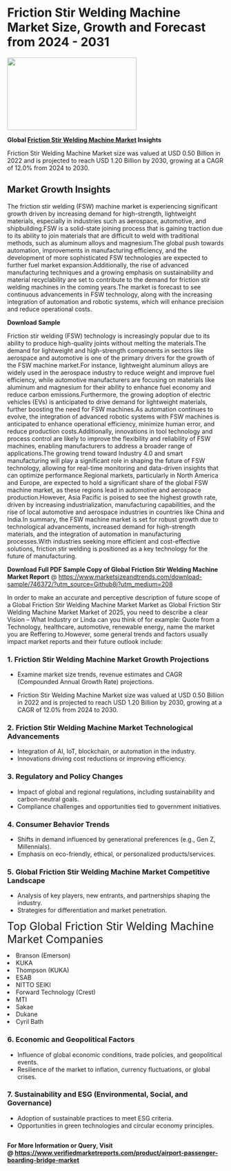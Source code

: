 <H1>Friction Stir Welding Machine Market Size, Growth and Forecast from 2024 - 2031</H1><img class="aligncenter size-medium wp-image-584254" src="https://thirdeyenews.in/wp-content/uploads/2024/09/Global-Market-Research-300x168.jpeg" alt="" width="300" height="168" /><p><strong>Global&nbsp;<a href="https://www.marketsizeandtrends.com/download-sample/746372/?utm_source=Github8j?utm_medium=208">Friction Stir Welding Machine Market</a> Insights</strong></p><p>Friction Stir Welding Machine Market size was valued at USD 0.50 Billion in 2022 and is projected to reach USD 1.20 Billion by 2030, growing at a CAGR of 12.0% from 2024 to 2030.</p><p><h2>Market Growth Insights</h2> <p>The friction stir welding (FSW) machine market is experiencing significant growth driven by increasing demand for high-strength, lightweight materials, especially in industries such as aerospace, automotive, and shipbuilding.FSW is a solid-state joining process that is gaining traction due to its ability to join materials that are difficult to weld with traditional methods, such as aluminum alloys and magnesium.The global push towards automation, improvements in manufacturing efficiency, and the development of more sophisticated FSW technologies are expected to further fuel market expansion.Additionally, the rise of advanced manufacturing techniques and a growing emphasis on sustainability and material recyclability are set to contribute to the demand for friction stir welding machines in the coming years.The market is forecast to see continuous advancements in FSW technology, along with the increasing integration of automation and robotic systems, which will enhance precision and reduce operational costs.</p> <p><strong>Download Sample</strong></p> <p>Friction stir welding (FSW) technology is increasingly popular due to its ability to produce high-quality joints without melting the materials.The demand for lightweight and high-strength components in sectors like aerospace and automotive is one of the primary drivers for the growth of the FSW machine market.For instance, lightweight aluminum alloys are widely used in the aerospace industry to reduce weight and improve fuel efficiency, while automotive manufacturers are focusing on materials like aluminum and magnesium for their ability to enhance fuel economy and reduce carbon emissions.Furthermore, the growing adoption of electric vehicles (EVs) is anticipated to drive demand for lightweight materials, further boosting the need for FSW machines.As automation continues to evolve, the integration of advanced robotic systems with FSW machines is anticipated to enhance operational efficiency, minimize human error, and reduce production costs.Additionally, innovations in tool technology and process control are likely to improve the flexibility and reliability of FSW machines, enabling manufacturers to address a broader range of applications.The growing trend toward Industry 4.0 and smart manufacturing will play a significant role in shaping the future of FSW technology, allowing for real-time monitoring and data-driven insights that can optimize performance.Regional markets, particularly in North America and Europe, are expected to hold a significant share of the global FSW machine market, as these regions lead in automotive and aerospace production.However, Asia Pacific is poised to see the highest growth rate, driven by increasing industrialization, manufacturing capabilities, and the rise of local automotive and aerospace industries in countries like China and India.In summary, the FSW machine market is set for robust growth due to technological advancements, increased demand for high-strength materials, and the integration of automation in manufacturing processes.With industries seeking more efficient and cost-effective solutions, friction stir welding is positioned as a key technology for the future of manufacturing.</p> <p><span class=""><strong>Download Full PDF Sample Copy of Global Friction Stir Welding Machine Market Report</strong> @ <a href="https://www.marketsizeandtrends.com/download-sample/746372/?utm_source=Github8j?utm_medium=208" target="_blank">https://www.marketsizeandtrends.com/download-sample/746372/?utm_source=Github8j?utm_medium=208</a></span></p><p>In order to make an accurate and perceptive description of future scope of a Global&nbsp;Friction Stir Welding Machine Market Market as Global&nbsp;Friction Stir Welding Machine Market Market of 2025, you need to describe a clear Vision &ndash; What Industry or Linda can you think of for example: Quote from a Technology, healthcare, automotive, renewable energy, name the market you are Reffering to.However, some general trends and factors usually impact market reports and their future outlook include:</p><h3>1.&nbsp;<strong>Friction Stir Welding Machine Market Growth Projections</strong></h3><ul><li>Examine market size trends, revenue estimates and CAGR (Compounded Annual Growth Rate) projections.</li><li><p>Friction Stir Welding Machine Market size was valued at USD 0.50 Billion in 2022 and is projected to reach USD 1.20 Billion by 2030, growing at a CAGR of 12.0% from 2024 to 2030.</p></li></ul><h3>2.&nbsp;<strong>Friction Stir Welding Machine Market Technological Advancements</strong></h3><ul><li>Integration of AI, IoT, blockchain, or automation in the industry.</li><li>Innovations driving cost reductions or improving efficiency.</li></ul><h3>3.&nbsp;<strong>Regulatory and Policy Changes</strong></h3><ul><li>Impact of global and regional regulations, including sustainability and carbon-neutral goals.</li><li>Compliance challenges and opportunities tied to government initiatives.</li></ul><h3>4.&nbsp;<strong>Consumer Behavior Trends</strong></h3><ul><li>Shifts in demand influenced by generational preferences (e.g., Gen Z, Millennials).</li><li>Emphasis on eco-friendly, ethical, or personalized products/services.</li></ul><h3>5.&nbsp;<strong>Global Friction Stir Welding Machine Market Competitive Landscape</strong></h3><ul><li>Analysis of key players, new entrants, and partnerships shaping the industry.</li><li>Strategies for differentiation and market penetration.</li></ul><p data-pm-slice="1 1 []"><span style="color: inherit; font-family: inherit; font-size: 25px;">Top Global Friction Stir Welding Machine Market Companies</span></p><div class="" data-test-id=""><p><li>Branson (Emerson)</li><li> KUKA</li><li> Thompson (KUKA)</li><li> ESAB</li><li> NITTO SEIKI</li><li> Forward Technology (Crest)</li><li> MTI</li><li> Sakae</li><li> Dukane</li><li> Cyril Bath</li></p></div><h3>6.&nbsp;<strong>Economic and Geopolitical Factors</strong></h3><ul><li>Influence of global economic conditions, trade policies, and geopolitical events.</li><li>Resilience of the market to inflation, currency fluctuations, or global crises.</li></ul><h3>7.&nbsp;<strong>Sustainability and ESG (Environmental, Social, and Governance)</strong></h3><ul><li>Adoption of sustainable practices to meet ESG criteria.</li><li>Opportunities in green technologies and circular economy principles.</li></ul><h2><strong style="font-size: 14px;">For More Information or Query, Visit @&nbsp;</strong><a style="background-color: #ffffff; font-size: 14px;" href="https://www.marketsizeandtrends.com/report/friction-stir-welding-machine-market/" target="_blank">https://www.verifiedmarketreports.com/product/airport-passenger-boarding-bridge-market</a></h2>